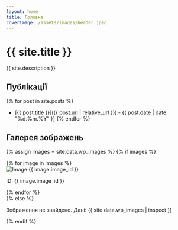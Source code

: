 ```yaml
---
layout: home
title: Головна
coverImage: /assets/images/header.jpeg
---
```


# {{ site.title }}

{{ site.description }}

## Публікації

{% for post in site.posts %}
- [{{ post.title }}]({{ post.url | relative_url }}) - {{ post.date | date: "%d.%m.%Y" }}
{% endfor %}

## Галерея зображень

{% assign images = site.data.wp_images %}
{% if images %}
  <div class="gallery">
    {% for image in images %}
      <div class="gallery-item">
        <img src="/video.brovary.org/assets/images/{{ image.image_name }}" alt="Image {{ image.image_id }}" class="gallery-image">
        <p>ID: {{ image.image_id }}</p>
      </div>
    {% endfor %}
  </div>
{% else %}
  <p>Зображення не знайдено. Дані: {{ site.data.wp_images | inspect }}</p>
{% endif %}